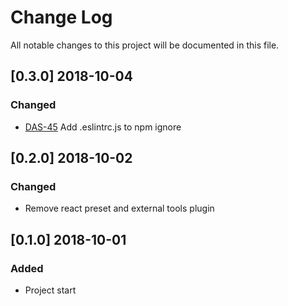 # Change Log
All notable changes to this project will be documented in this file.


## [0.3.0] 2018-10-04
### Changed
- [DAS-45](https://socifi.atlassian.net/browse/DAS-45) Add .eslintrc.js to npm ignore

## [0.2.0] 2018-10-02
### Changed
- Remove react preset and external tools plugin


## [0.1.0] 2018-10-01
### Added
- Project start
